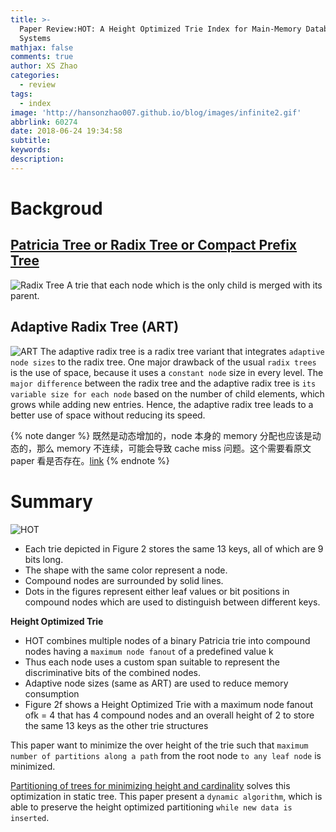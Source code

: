 ```yaml
---
title: >-
  Paper Review:HOT: A Height Optimized Trie Index for Main-Memory Database
  Systems
mathjax: false
comments: true
author: XS Zhao
categories:
  - review
tags:
  - index
image: 'http://hansonzhao007.github.io/blog/images/infinite2.gif'
abbrlink: 60274
date: 2018-06-24 19:34:58
subtitle:
keywords:
description:
---
```


# Backgroud

## [Patricia Tree or Radix Tree or Compact Prefix Tree](https://en.wikipedia.org/wiki/Radix_tree)

![Radix Tree](1.png)
A trie that each node which is the only child is merged with its parent.

## Adaptive Radix Tree (ART)

![ART](2.png)
The adaptive radix tree is a radix tree variant that integrates `adaptive node sizes` to the radix tree. One major drawback of the usual `radix trees` is the use of space, because it uses a `constant node` size in every level. The `major difference` between the radix tree and the adaptive radix tree is `its variable size for each node` based on the number of child elements, which grows while adding new entries. Hence, the adaptive radix tree leads to a better use of space without reducing its speed.

{% note danger %} 
既然是动态增加的，node 本身的 memory 分配也应该是动态的，那么 memory 不连续，可能会导致 cache miss 问题。这个需要看原文 paper 看是否存在。[link](https://db.in.tum.de/~leis/papers/ART.pdf)
{% endnote %}
<!-- more -->
# Summary

![HOT](3.png)

- Each trie depicted in Figure 2 stores the same 13 keys, all of which are 9 bits long.
- The shape with the same color represent a node.
- Compound nodes are surrounded by solid lines.
- Dots in the figures represent either leaf values or bit positions in compound nodes which are used to distinguish between different keys.

**Height Optimized Trie**

- HOT combines multiple nodes of a binary Patricia trie into compound nodes having a `maximum node fanout` of a predefined value k
- Thus each node uses a custom span suitable to represent the discriminative bits of the combined nodes.
- Adaptive node sizes (same as ART) are used to reduce memory consumption
- Figure 2f shows a Height Optimized Trie with a maximum node fanout ofk = 4 that has 4 compound nodes and an overall height of 2 to store the same 13 keys as the other trie structures

This paper want to minimize the over height of the trie such that `maximum number of partitions along a path` from the root node `to any leaf node` is minimized.

[Partitioning of trees for minimizing height and cardinality](https://www.sciencedirect.com/science/article/pii/S0020019003005118) solves this optimization in static tree. This paper present a `dynamic algorithm`, which is able to preserve the height optimized partitioning `while new data is inserted`.
